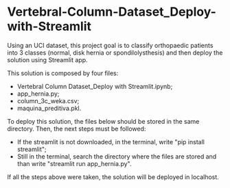 # Vertebral-Column-Dataset_Deploy-with-Streamlit
Using an UCI dataset, this project goal is to classify orthopaedic patients into 3 classes (normal, disk hernia or spondilolysthesis) and then deploy the solution using Streamlit app.

This solution is composed by four files:

- Vertebral Column Dataset_Deploy with Streamlit.ipynb;
- app_hernia.py;
- column_3c_weka.csv;
- maquina_preditiva.pkl.

To deploy this solution, the files below should be stored in the same directory. Then, the next steps must be followed:

- If the streamlit is not downloaded, in the terminal, write "pip install streamlit";
- Still in the terminal, search the directory where the files are stored and than write "streamlit run app_hernia.py".

If all the steps above were taken, the solution will be deployed in localhost.
